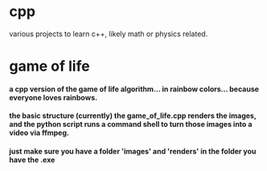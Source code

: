 # cpp
various projects to learn c++, likely math or physics related.


# game of life
#### a cpp version of the game of life algorithm... in rainbow colors... because everyone loves rainbows.
#### the basic structure (currently) the game_of_life.cpp renders the images, and the python script runs a command shell to turn those images into a video via ffmpeg.
#### just make sure you have a folder 'images' and 'renders' in the folder you have the .exe

